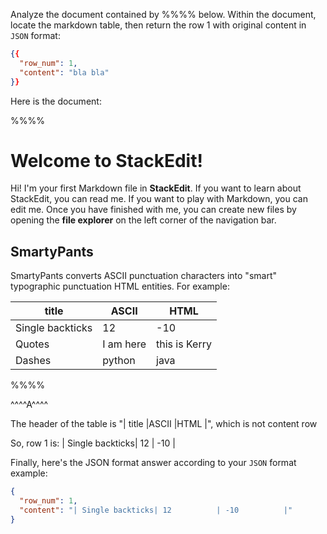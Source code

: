 Analyze the document contained by %%%% below. Within the document, locate the markdown table, then return the row 1 with original content in `JSON` format:
```json
{{
  "row_num": 1,
  "content": "bla bla"
}}
```

Here is the document:

%%%%
# Welcome to StackEdit!

Hi! I'm your first Markdown file in **StackEdit**. If you want to learn about StackEdit, you can read me. If you want to play with Markdown, you can edit me. Once you have finished with me, you can create new files by opening the **file explorer** on the left corner of the navigation bar.

## SmartyPants

SmartyPants converts ASCII punctuation characters into "smart" typographic punctuation HTML entities. For example:

|        title        |ASCII                          |HTML                         |
|----------------|-------------------------------|-----------------------------|
| Single backticks| 12          | -10          |
| Quotes          | I am here            | this is Kerry            |
| Dashes          | python|java|

%%%%


^^^^A^^^^

The header of the table is "|        title        |ASCII                          |HTML                         |", which is not content row

So, row 1 is:
| Single backticks| 12          | -10          |

Finally, here's the JSON format answer according to your `JSON` format example:
```json
{
  "row_num": 1,
  "content": "| Single backticks| 12          | -10          |"
}
```